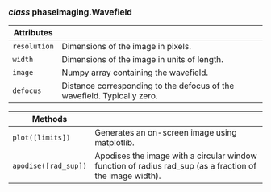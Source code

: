 ### *class* phaseimaging.Wavefield
    
| Attributes |  |  
|---|---|
| `resolution` | Dimensions of the image in pixels. |
| `width` | Dimensions of the image in units of length. |
| `image` | Numpy array containing the wavefield. |
| `defocus` | Distance corresponding to the defocus of the wavefield. Typically zero. |

| Methods |  |  
|---|---|
| `plot([limits])` | Generates an on-screen image using matplotlib. |
| `apodise([rad_sup])` | Apodises the image with a circular window function of radius rad_sup (as a fraction of the image width). |
